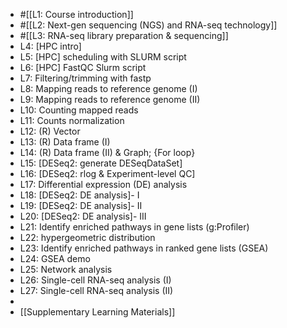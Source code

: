 - #[[L1: Course introduction]]
- #[[L2: Next-gen sequencing (NGS) and RNA-seq technology]]
- #[[L3: RNA-seq library preparation & sequencing]]
- L4: [HPC intro]
- L5: [HPC] scheduling with SLURM script
- L6: [HPC] FastQC Slurm script
- L7: Filtering/trimming with fastp
- L8: Mapping reads to reference genome (I)
- L9: Mapping reads to reference genome (II)
- L10: Counting mapped reads
- L11: Counts normalization
- L12: (R) Vector
- L13: (R) Data frame (I)
- L14: (R) Data frame (II) & Graph; {For loop}
- L15: [DESeq2: generate DESeqDataSet]
- L16: [DESeq2: rlog & Experiment-level QC]
- L17: Differential expression (DE) analysis
- L18: [DESeq2: DE analysis]- I
- L19: [DESeq2: DE analysis]- II
- L20: [DESeq2: DE analysis]- III
- L21: Identify enriched pathways in gene lists (g:Profiler)
- L22: hypergeometric distribution
- L23: Identify enriched pathways in ranked gene lists
  (GSEA)
- L24: GSEA demo
- L25: Network analysis
- L26: Single-cell RNA-seq analysis (I)
- L27: Single-cell RNA-seq analysis (II)
-
- [[Supplementary Learning Materials]]